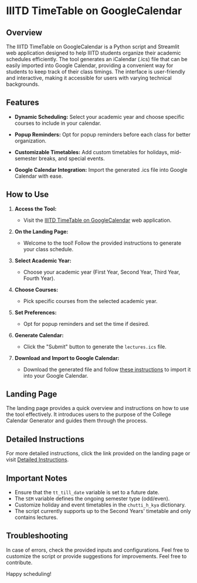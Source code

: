 # IIITD TimeTable on GoogleCalendar

## Overview

The IIITD TimeTable on GoogleCalendar is a Python script and Streamlit web application designed to help IIITD students organize their academic schedules efficiently. The tool generates an iCalendar (.ics) file that can be easily imported into Google Calendar, providing a convenient way for students to keep track of their class timings. The interface is user-friendly and interactive, making it accessible for users with varying technical backgrounds.

## Features

- **Dynamic Scheduling:** Select your academic year and choose specific courses to include in your calendar.
  
- **Popup Reminders:** Opt for popup reminders before each class for better organization.

- **Customizable Timetables:** Add custom timetables for holidays, mid-semester breaks, and special events.

- **Google Calendar Integration:** Import the generated .ics file into Google Calendar with ease.

## How to Use

1. **Access the Tool:**
   - Visit the [IIITD TimeTable on GoogleCalendar](https://iiitd-tt-on-gcal.streamlit.app/) web application.

2. **On the Landing Page:**
   - Welcome to the tool! Follow the provided instructions to generate your class schedule.

3. **Select Academic Year:**
   - Choose your academic year (First Year, Second Year, Third Year, Fourth Year).

4. **Choose Courses:**
   - Pick specific courses from the selected academic year.

5. **Set Preferences:**
   - Opt for popup reminders and set the time if desired.

6. **Generate Calendar:**
   - Click the "Submit" button to generate the `lectures.ics` file.

7. **Download and Import to Google Calendar:**
   - Download the generated file and follow [these instructions](https://support.google.com/calendar/answer/37118?hl=en&co=GENIE.Platform%3DDesktop) to import it into your Google Calendar.

## Landing Page

The landing page provides a quick overview and instructions on how to use the tool effectively. It introduces users to the purpose of the College Calendar Generator and guides them through the process.

## Detailed Instructions

For more detailed instructions, click the link provided on the landing page or visit [Detailed Instructions](#).

## Important Notes

- Ensure that the `tt_till_date` variable is set to a future date.
- The `SEM` variable defines the ongoing semester type (odd/even).
- Customize holiday and event timetables in the `chutti_h_kya` dictionary.
- The script currently supports up to the Second Years' timetable and only contains lectures.

## Troubleshooting

In case of errors, check the provided inputs and configurations. Feel free to customize the script or provide suggestions for improvements.
Feel free to contribute.

Happy scheduling!
